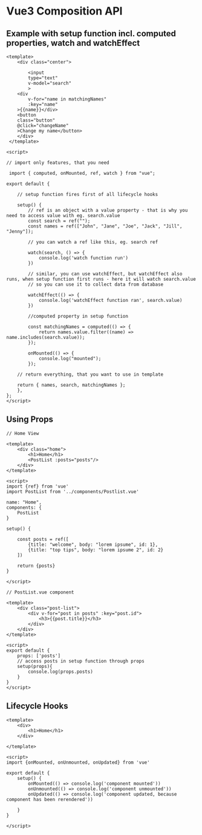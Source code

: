# Vue3 Composition API

## Example with setup function incl. computed properties, watch and watchEffect

    <template>
        <div class="center">

            <input
            type="text"
            v-model="search"
            >
        <div
            v-for="name in matchingNames"
            :key="name"
        >{{name}}</div>
        <button
        class="button"
        @click="changeName"
        >Change my name</button>
        </div>
     </template>

    <script>

    // import only features, that you need

     import { computed, onMounted, ref, watch } from "vue";

    export default {

        // setup function fires first of all lifecycle hooks

        setup() {
            // ref is an object with a value property - that is why you need to access value with eg. search.value
            const search = ref("");
            const names = ref(["John", "Jane", "Joe", "Jack", "Jill", "Jenny"]);

            // you can watch a ref like this, eg. search ref

            watch(search, () => {
                console.log('watch function run')
            })

            // similar, you can use watchEffect, but watchEffect also runs, when setup function first runs - here it will watch search.value
            // so you can use it to collect data from database

            watchEffect(() => {
                console.log('watchEffect function ran', search.value)
            })

            //computed property in setup function

            const matchingNames = computed(() => {
                return names.value.filter((name) => name.includes(search.value));
            });

            onMounted(() => {
                console.log("mounted");
            });

        // return everything, that you want to use in template

        return { names, search, matchingNames };
        },
    };
    </script>

## Using Props

    // Home View

    <template>
        <div class="home">
            <h1>Home</h1>
            <PostList :posts="posts"/>
        </div>
    </template>

    <script>
    import {ref} from 'vue'
    import PostList from '../components/Postlist.vue'

    name: "Home",
    components: {
        PostList
    }

    setup() {

        const posts = ref([
            {title: "welcome", body: "lorem ipsume", id: 1},
            {title: "top tips", body: "lorem ipsume 2", id: 2}
        ])

        return {posts}
    }

    </script>

    // PostList.vue component

    <template>
        <div class="post-list">
            <div v-for="post in posts" :key="post.id">
                <h3>{{post.title}}</h3>
            </div>
        </div>
    </template>

    <script>
    export default {
        props: ['posts']
        // access posts in setup function through props
        setup(props){
            console.log(props.posts)
        }
    }
    </script>

## Lifecycle Hooks

    <template>
        <div>
            <h1>Home</h1>
        </div>

    </template>

    <script>
    import {onMounted, onUnmounted, onUpdated} from 'vue'

    export default {
        setup() {
            onMounted(() => console.log('component mounted'))
            onUnmounted(() => console.log('component unmounted'))
            onUpdated(() => console.log('component updated, because component has been rerendered'))

        }
    }

    </script>
